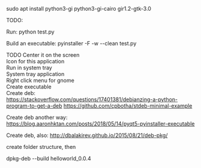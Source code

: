 
sudo apt install python3-gi python3-gi-cairo gir1.2-gtk-3.0











TODO:

Run:
python test.py



Build an executable: 
pyinstaller -F -w --clean  test.py


TODO
Center it on the screen  
Icon for this application  
Run in system tray  
System tray application  
Right click menu for gnome  
Create executable  
Create deb:  
https://stackoverflow.com/questions/17401381/debianzing-a-python-program-to-get-a-deb
https://github.com/cpbotha/stdeb-minimal-example

Create deb another way:
https://blog.aaronhktan.com/posts/2018/05/14/pyqt5-pyinstaller-executable

Create deb, also: 
http://dbalakirev.github.io/2015/08/21/deb-pkg/


create folder structure, then

dpkg-deb --build helloworld_0.0.4